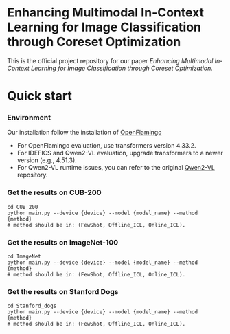 # Enhancing Multimodal In-Context Learning for Image Classification through Coreset Optimization

This is the official project repository for our paper *Enhancing Multimodal In-Context Learning for Image Classification through Coreset Optimization.*

# Quick start

### Environment
Our installation follow the installation of [OpenFlamingo](https://github.com/mlfoundations/open_flamingo)

- ​For OpenFlamingo evaluation, use transformers version 4.33.2.
- For IDEFICS and Qwen2-VL evaluation, upgrade transformers to a newer version (e.g., 4.51.3).
- For Qwen2-VL runtime issues, you can refer to the original [Qwen2-VL](https://github.com/QwenLM/Qwen2.5-VL) repository.

### Get the results on CUB-200

```
cd CUB_200
python main.py --device {device} --model {model_name} --method {method}
# method should be in: (FewShot, Offline_ICL, Online_ICL).
```

### Get the results on ImageNet-100
```
cd ImageNet
python main.py --device {device} --model {model_name} --method {method}
# method should be in: (FewShot, Offline_ICL, Online_ICL).
```

### Get the results on Stanford Dogs
```
cd Stanford_dogs
python main.py --device {device} --model {model_name} --method {method}
# method should be in: (FewShot, Offline_ICL, Online_ICL).
```